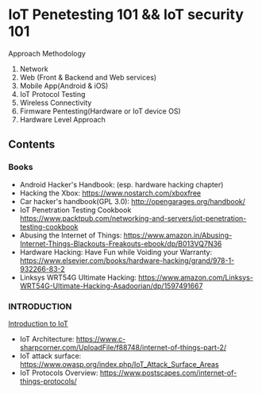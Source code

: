 # IoT Penetesting 101 && IoT security 101

Approach Methodology 
  
  1. Network 
  2. Web (Front & Backend and Web services)
  3. Mobile App(Android & iOS)
  4. IoT Protocol Testing 
  5. Wireless Connectivity 
  6. Firmware Pentesting(Hardware or IoT device OS)
  7. Hardware Level Approach 



## Contents
<!-- START doctoc generated TOC please keep comment here to allow auto update -->
<!-- DON'T EDIT THIS SECTION, INSTEAD RE-RUN doctoc TO UPDATE -->

### Books

- Android Hacker's Handbook: (esp. hardware hacking chapter)
- Hacking the Xbox: https://www.nostarch.com/xboxfree
- Car hacker's handbook(GPL 3.0): http://opengarages.org/handbook/
- IoT Penetration Testing Cookbook https://www.packtpub.com/networking-and-servers/iot-penetration-testing-cookbook
- Abusing the Internet of Things: https://www.amazon.in/Abusing-Internet-Things-Blackouts-Freakouts-ebook/dp/B013VQ7N36
- Hardware Hacking: Have Fun while Voiding your Warranty: https://www.elsevier.com/books/hardware-hacking/grand/978-1-932266-83-2
- Linksys WRT54G Ultimate Hacking: https://www.amazon.com/Linksys-WRT54G-Ultimate-Hacking-Asadoorian/dp/1597491667




### INTRODUCTION
  
[Introduction to IoT](https://en.wikipedia.org/wiki/Internet_of_things)
- IoT Architecture: https://www.c-sharpcorner.com/UploadFile/f88748/internet-of-things-part-2/
- IoT attack surface: https://www.owasp.org/index.php/IoT_Attack_Surface_Areas
- IoT Protocols Overview: https://www.postscapes.com/internet-of-things-protocols/

